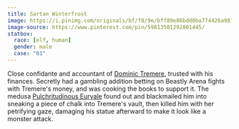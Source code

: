 ```yaml
---
title: Sartan Winterfrost
image: https://i.pinimg.com/originals/bf/f8/9e/bff89e86bdd0ba774426a981d16ade07.jpg
image-source: https://www.pinterest.com/pin/59813501292801445/
statbox:
  race: [elf, human]
  gender: male
  case: "01"
---
```


Close confidante and accountant of [Dominic Tremere](dominic-tremere), trusted with his finances. Secretly had a gambling addition betting on Beastly Arena fights with Tremere's money, and was cooking the books to support it. The medusa [Pulchritudinous Euryale](pulchritudinous-euryale) found out and blackmailed him into sneaking a piece of chalk into Tremere's vault, then killed him with her petrifying gaze, damaging his statue afterward to make it look like a monster attack.
